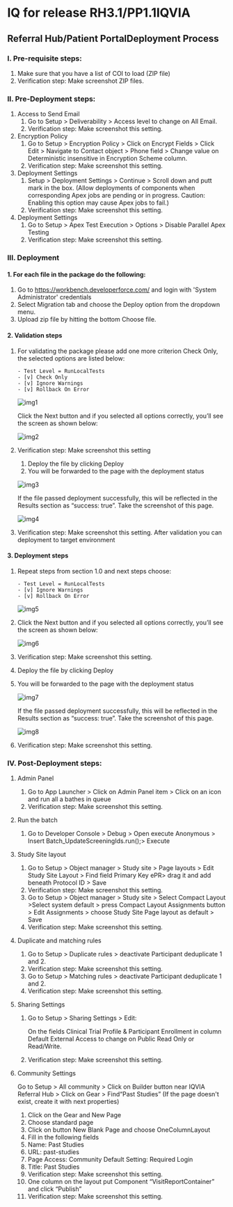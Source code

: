 # IQ for release RH3.1/PP1.1IQVIA 
## Referral Hub/Patient PortalDeployment Process

### I. Pre-requisite steps:
1. Make sure that you have a list of COI to load (ZIP file)
2. Verification step: Make screenshot ZIP files.

### II. Pre-Deployment steps:
1. Access to Send Email
    1. Go to Setup > Deliverability > Access level to change on All Email.
    2. Verification step: Make screenshot this setting.
2. Encryption Policy
    1. Go to Setup > Encryption Policy > Click on Encrypt Fields > Click Edit > Navigate to Contact object > Phone field > Change value on Deterministic insensitive in Encryption Scheme column.
    2. Verification step: Make screenshot this setting.
3. Deployment Settings
    1. Setup > Deployment Settings > Continue > Scroll down and putt mark in the box. (Allow deployments of components when corresponding Apex jobs are pending or in progress. Caution: Enabling this option may cause Apex jobs to fail.)
    2. Verification step: Make screenshot this setting.
4. Deployment Settings
    1. Go to Setup > Apex Test Execution > Options > Disable Parallel Apex Testing
    2. Verification step: Make screenshot this setting.
 
### III. Deployment

#### 1. For each file in the package do the following:
1. Go to https://workbench.developerforce.com/ and login with 'System Administrator' credentials 
2. Select Migration tab and choose the Deploy option from the dropdown menu.
3. Upload zip file by hitting the bottom Choose file.

#### 2. Validation steps
1. For validating the package please add one more criterion Check Only, the selected options are listed below:
    ```
    - Test Level = RunLocalTests
    - [v] Check Only
    - [v] Ignore Warnings
    - [v] Rollback On Error 
    ```
    ![img1](/release-info/images/img1.JPG)

    Click the Next button and if you selected all options correctly, you’ll see the screen as shown below:
    
    ![img2](/release-info/images/img2.JPG)
    
2. Verification step: Make screenshot this setting
    1. Deploy the file by clicking Deploy
    2. You will be forwarded to the page with the deployment status
    
    ![img3](/release-info/images/img3.JPG)
    
    If the file passed deployment successfully, this will be reflected in the Results section as “success: true”. Take the screenshot of this page.
    
    ![img4](/release-info/images/img4.JPG)
    
3. Verification step: Make screenshot this setting. After validation you can deployment to target environment

#### 3. Deployment steps
1. Repeat steps from section 1.0 and next steps choose:
    ```
    - Test Level = RunLocalTests
    - [v] Ignore Warnings
    - [v] Rollback On Error 
    ```

    ![img5](/release-info/images/img5.JPG)
    
2. Click the Next button and if you selected all options correctly, you’ll see the screen as shown below:

    ![img6](/release-info/images/img6.JPG)
    
3. Verification step: Make screenshot this setting.
4. Deploy the file by clicking Deploy
5. You will be forwarded to the page with the deployment status

    ![img7](/release-info/images/img7.JPG)

    If the file passed deployment successfully, this will be reflected in the Results section as “success: true”. Take the screenshot of this page.
    
    ![img8](/release-info/images/img8.JPG)
    
6. Verification step: Make screenshot this setting.

### IV. Post-Deployment steps:

1. Admin Panel
    1. Go to App Launcher > Click on Admin Panel item > Click on an icon and run all a bathes in queue
    2. Verification step: Make screenshot this setting.

2. Run the batch
    1. Go to Developer Console > Debug > Open execute Anonymous > Insert Batch_UpdateScreeningIds.run();> Execute

3. Study Site layout
    1. Go to Setup > Object manager > Study site > Page layouts > Edit Study Site Layout > Find field Primary Key ePR> drag it and add beneath Protocol ID > Save
    2. Verification step: Make screenshot this setting.
    3. Go to Setup > Object manager > Study site > Select Compact Layout >Select system default > press Compact Layout Assignments button > Edit Assignments > choose Study Site Page layout as default > Save
    4. Verification step: Make screenshot this setting.

4. Duplicate and matching rules
    1. Go to Setup > Duplicate rules > deactivate Participant deduplicate 1 and 2.
    2. Verification step: Make screenshot this setting.
    3. Go to Setup > Matching rules > deactivate Participant deduplicate 1 and 2.
    4. Verification step: Make screenshot this setting.

5. Sharing Settings
    1. Go to Setup > Sharing Settings > Edit:
    
        On the fields Clinical Trial Profile & Participant Enrollment in column Default External Access to change on Public Read Only or Read/Write.
    2. Verification step: Make screenshot this setting.

6. Community Settings

    Go to Setup > All community > Click on Builder button near IQVIA Referral Hub > Click on Gear > Find“Past Studies” (If the page doesn't exist, create it with next properties)
    
    1. Click on the Gear and New Page
    2. Choose standard page
    3. Click on button New Blank Page and choose OneColumnLayout
    4. Fill in the following fields 
    5. Name: Past Studies
    6. URL: past-studies
    7. Page Access: Community Default Setting: Required Login
    8. Title: Past Studies
    9. Verification step: Make screenshot this setting.
    10. One column on the layout put Component “VisitReportContainer” and click “Publish”
    11. Verification step: Make screenshot this setting.






